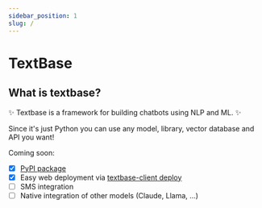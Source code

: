```yaml
---
sidebar_position: 1
slug: /
---
```


# TextBase

## What is textbase?
:sparkles: Textbase is a framework for building chatbots using NLP and ML. :sparkles:

Since it's just Python you can use any model, library, vector database and API you want!

Coming soon:
- [x] [PyPI package](https://pypi.org/project/textbase-client/)
- [x] Easy web deployment via [textbase-client deploy](../docs/deployment/deploy-from-cli.md)
- [ ] SMS integration
- [ ] Native integration of other models (Claude, Llama, ...)